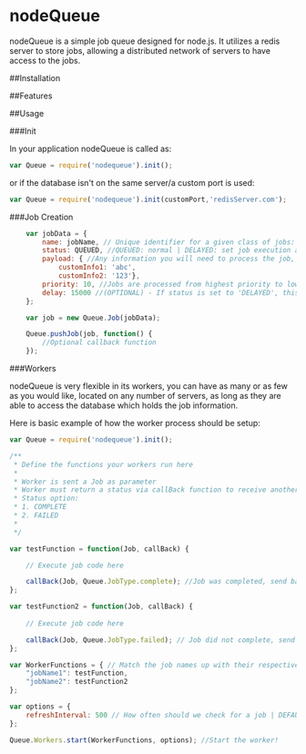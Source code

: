 nodeQueue
==========

nodeQueue is a simple job queue designed for node.js. It utilizes a redis server to store jobs, allowing a distributed network of servers to have access to the jobs.

##Installation

##Features

##Usage

###Init

In your application nodeQueue is called as:

``` js
var Queue = require('nodequeue').init();
```
or if the database isn't on the same server/a custom port is used:

``` js
var Queue = require('nodequeue').init(customPort,'redisServer.com');
```
###Job Creation

``` js
	var jobData = {
		name: jobName, // Unique identifier for a given class of jobs: determines which function will be used by worker
		status: QUEUED, //QUEUED: normal | DELAYED: set job execution at some time in the future
		payload: { //Any information you will need to process the job, can be any type of data, string or object
			customInfo1: 'abc',
			customInfo2: '123'},
		priority: 10, //Jobs are processed from highest priority to lowest regardless of when they are added
		delay: 15000 //(OPTIONAL) - If status is set to 'DELAYED', this is the number of milliseconds the job will be delayed by
	};

	var job = new Queue.Job(jobData);

	Queue.pushJob(job, function() {
		//Optional callback function
	});
```

###Workers

nodeQueue is very flexible in its workers, you can have as many or as few as you would like, located on any number of servers, as long as they are able to access the database which holds the job information.

Here is basic example of how the worker process should be setup:

``` js
var Queue = require('nodequeue').init();

/**
 * Define the functions your workers run here
 *
 * Worker is sent a Job as parameter
 * Worker must return a status via callBack function to receive another job
 * Status option:
 * 1. COMPLETE
 * 2. FAILED
 *
 */

var testFunction = function(Job, callBack) {

	// Execute job code here

	callBack(Job, Queue.JobType.complete); //Job was completed, send back COMPLETE
};

var testFunction2 = function(Job, callBack) {
	
	// Execute job code here

	callBack(Job, Queue.JobType.failed); // Job did not complete, send back FAILED
};

var WorkerFunctions = { // Match the job names up with their respective functions
	"jobName1": testFunction,
	"jobName2": testFunction2
};

var options = {
	refreshInterval: 500 // How often should we check for a job | DEFAULT: 500
};

Queue.Workers.start(WorkerFunctions, options); //Start the worker!
```